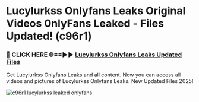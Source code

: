 # Lucylurkss Onlyfans Leaks Original Videos 0nlyFans Leaked - Files Updated! (c96r1)

<h3>🔴 CLICK HERE 🌐==►► <a href="https://tinyurl.com/x26r9saj" rel="nofollow">Lucylurkss Onlyfans Leaks Updated Files</a></h3>

Get Lucylurkss Onlyfans Leaks and all content. Now you can access all videos and pictures of Lucylurkss Onlyfans Leaks. New Updated Files 2025!

[![c96r1](https://i.imgur.com/LkgZPqh.gif)](https://tinyurl.com/x26r9saj)
lucylurkss leaked onlyfans